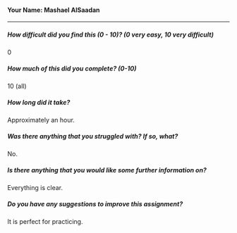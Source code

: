 #### Your Name: Mashael AlSaadan

---

##### How difficult did you find this (0 - 10)? (0 very easy, 10 very difficult)
0
##### How much of this did you complete? (0-10)
10 (all)
##### How long did it take?
Approximately an hour.
##### Was there anything that you struggled with?  If so, what?
No.
##### Is there anything that you would like some further information on?
Everything is clear.
##### Do you have any suggestions to improve this assignment?
It is perfect for practicing.
